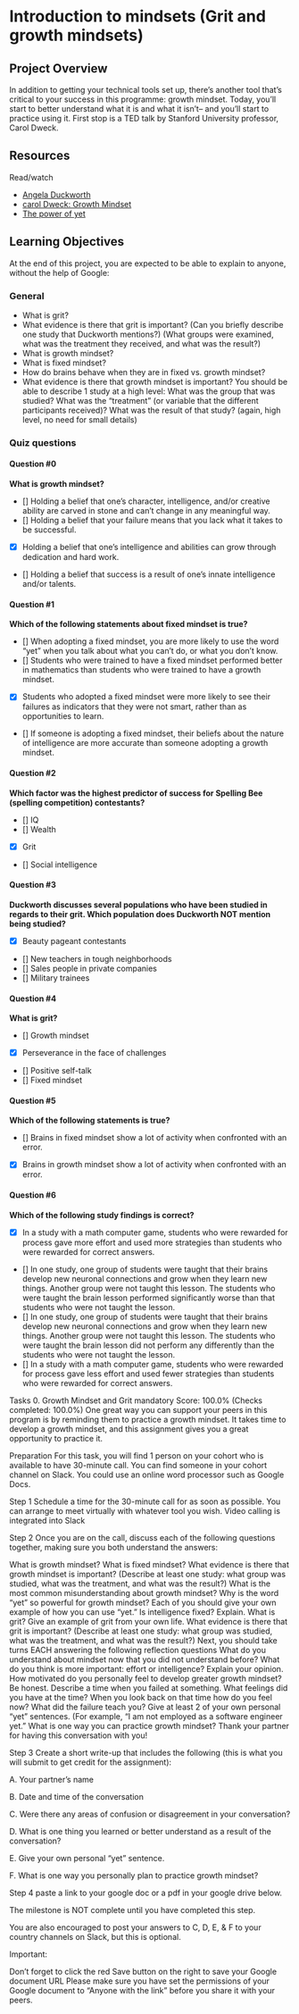 # Introduction to mindsets (Grit and growth mindsets)

## Project Overview

In addition to getting your technical tools set up, there’s another tool that’s critical to your success in this programme: growth mindset. Today, you’ll start to better understand what it is and what it isn’t– and you’ll start to practice using it. First stop is a TED talk by Stanford University professor, Carol Dweck.

## Resources

Read/watch

+ <a href="https://www.youtube.com/watch?v=H14bBuluwB8" target="_blank">Angela Duckworth</a>
+ <a href="https://www.youtube.com/watch?v=_X0mgOOSpLU&feature=youtu.be" target="_blank">carol Dweck: Growth Mindset</a>
+ <a href="https://www.youtube.com/watch?v=XLeUvZvuvAs&feature=youtu.be" target="_blank">The power of yet</a>

## Learning Objectives

At the end of this project, you are expected to be able to explain to anyone, without the help of Google:

### General

+ What is grit?
+ What evidence is there that grit is important? (Can you briefly describe one study that Duckworth mentions?) (What groups were examined, what was the treatment they received, and what was the result?)
+ What is growth mindset?
+ What is fixed mindset?
+ How do brains behave when they are in fixed vs. growth mindset?
+ What evidence is there that growth mindset is important? You should be able to describe 1 study at a high level: What was the group that was studied? What was the “treatment” (or variable that the different participants received)? What was the result of that study? (again, high level, no need for small details)

### Quiz questions

#### Question #0

**What is growth mindset?**

- [] Holding a belief that one’s character, intelligence, and/or creative ability are carved in stone and can’t change in any meaningful way.
- [] Holding a belief that your failure means that you lack what it takes to be successful.
- [x] Holding a belief that one’s intelligence and abilities can grow through dedication and hard work.
- [] Holding a belief that success is a result of one’s innate intelligence and/or talents.

#### Question #1

**Which of the following statements about fixed mindset is true?**

- [] When adopting a fixed mindset, you are more likely to use the word “yet” when you talk about what you can’t do, or what you don’t know.
- [] Students who were trained to have a fixed mindset performed better in mathematics than students who were trained to have a growth mindset.
- [x] Students who adopted a fixed mindset were more likely to see their failures as indicators that they were not smart, rather than as opportunities to learn.
- [] If someone is adopting a fixed mindset, their beliefs about the nature of intelligence are more accurate than someone adopting a growth mindset.

#### Question #2

**Which factor was the highest predictor of success for Spelling Bee (spelling competition) contestants?**

- [] IQ
- [] Wealth
- [x] Grit
- [] Social intelligence

#### Question #3

**Duckworth discusses several populations who have been studied in regards to their grit. Which population does Duckworth NOT mention being studied?**

- [x] Beauty pageant contestants
- [] New teachers in tough neighborhoods
- [] Sales people in private companies
- [] Military trainees

#### Question #4

**What is grit?**

- [] Growth mindset
- [x] Perseverance in the face of challenges
- [] Positive self-talk
- [] Fixed mindset

#### Question #5

**Which of the following statements is true?**

- [] Brains in fixed mindset show a lot of activity when confronted with an error.
- [x] Brains in growth mindset show a lot of activity when confronted with an error.

#### Question #6

**Which of the following study findings is correct?**

- [x] In a study with a math computer game, students who were rewarded for process gave more effort and used more strategies than students who were rewarded for correct answers.
- [] In one study, one group of students were taught that their brains develop new neuronal connections and grow when they learn new things. Another group were not taught this lesson. The students who were taught the brain lesson performed significantly worse than that students who were not taught the lesson.
- [] In one study, one group of students were taught that their brains develop new neuronal connections and grow when they learn new things. Another group were not taught this lesson. The students who were taught the brain lesson did not perform any differently than the students who were not taught the lesson.
- [] In a study with a math computer game, students who were rewarded for process gave less effort and used fewer strategies than students who were rewarded for correct answers.

Tasks
0. Growth Mindset and Grit
mandatory
Score: 100.0% (Checks completed: 100.0%)
One great way you can support your peers in this program is by reminding them to practice a growth mindset. It takes time to develop a growth mindset, and this assignment gives you a great opportunity to practice it.

Preparation
For this task, you will find 1 person on your cohort who is available to have 30-minute call. You can find someone in your cohort channel on Slack. You could use an online word processor such as Google Docs.

Step 1
Schedule a time for the 30-minute call for as soon as possible. You can arrange to meet virtually with whatever tool you wish. Video calling is integrated into Slack

Step 2
Once you are on the call, discuss each of the following questions together, making sure you both understand the answers:

What is growth mindset? What is fixed mindset?
What evidence is there that growth mindset is important? (Describe at least one study: what group was studied, what was the treatment, and what was the result?)
What is the most common misunderstanding about growth mindset?
Why is the word “yet” so powerful for growth mindset? Each of you should give your own example of how you can use “yet.”
Is intelligence fixed? Explain.
What is grit?
Give an example of grit from your own life.
What evidence is there that grit is important? (Describe at least one study: what group was studied, what was the treatment, and what was the result?)
Next, you should take turns EACH answering the following reflection questions
What do you understand about mindset now that you did not understand before?
What do you think is more important: effort or intelligence? Explain your opinion.
How motivated do you personally feel to develop greater growth mindset? Be honest.
Describe a time when you failed at something. What feelings did you have at the time? When you look back on that time how do you feel now? What did the failure teach you?
Give at least 2 of your own personal “yet” sentences. (For example, “I am not employed as a software engineer yet.”
What is one way you can practice growth mindset?
Thank your partner for having this conversation with you!

Step 3
Create a short write-up that includes the following (this is what you will submit to get credit for the assignment):

A. Your partner’s name

B. Date and time of the conversation

C. Were there any areas of confusion or disagreement in your conversation?

D. What is one thing you learned or better understand as a result of the conversation?

E. Give your own personal “yet” sentence.

F. What is one way you personally plan to practice growth mindset?

Step 4
paste a link to your google doc or a pdf in your google drive below.

The milestone is NOT complete until you have completed this step.

You are also encouraged to post your answers to C, D, E, & F to your country channels on Slack, but this is optional.

Important:

Don’t forget to click the red Save button on the right to save your Google document URL
Please make sure you have set the permissions of your Google document to “Anyone with the link” before you share it with your peers.
